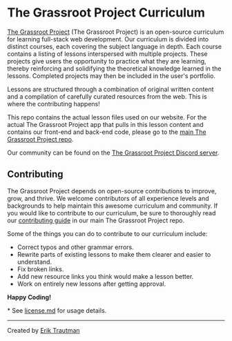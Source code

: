 # The Grassroot Project Curriculum

[The Grassroot Project](https://learn.grassroot.academy/) (The Grassroot Project) is an open-source curriculum for learning full-stack web development. Our curriculum is divided into distinct courses, each covering the subject language in depth. Each course contains a listing of lessons interspersed with multiple projects. These projects give users the opportunity to practice what they are learning, thereby reinforcing and solidifying the theoretical knowledge learned in the lessons. Completed projects may then be included in the user's portfolio.

Lessons are structured through a combination of original written content and a compilation of carefully curated resources from the web. This is where the contributing happens!

This repo contains the actual lesson files used on our website. For the actual The Grassroot Project app that pulls in this lesson content and contains our front-end and back-end code, please go to the [main The Grassroot Project repo](https://github.com/grassroot-software/grassroot.herokuapp).

Our community can be found on the [The Grassroot Project Discord server](https://discord.gg/https://discord.gg/tnztvakSka).

## Contributing

The Grassroot Project depends on open-source contributions to improve, grow, and thrive. We welcome contributors of all experience levels and backgrounds to help maintain this awesome curriculum and community. If you would like to contribute to our curriculum, be sure to thoroughly read our [contributing guide](https://github.com/grassroot-software/grassroot_curriculum/blob/main/CONTRIBUTING.md) in our main The Grassroot Project repo.

Some of the things you can do to contribute to our curriculum include:
* Correct typos and other grammar errors.
* Rewrite parts of existing lessons to make them clearer and easier to understand.
* Fix broken links.
* Add new resource links you think would make a lesson better.
* Work on entirely new lessons after getting approval.

**Happy Coding!**

\* See [license.md](https://github.com/grassroot-software/grassroot_curriculum/blob/main/license.md) for usage details.

___
Created by [Erik Trautman](http://www.github.com/eriktrautman)
